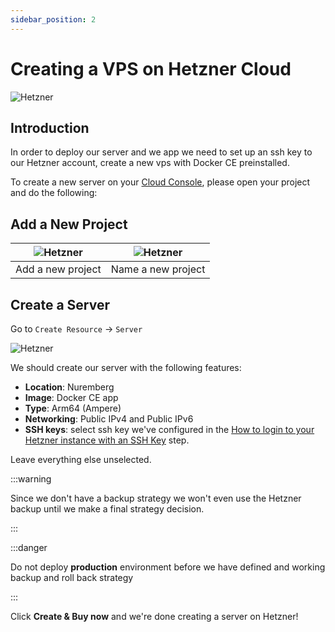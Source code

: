 ```yaml
---
sidebar_position: 2
---
```


# Creating a VPS on Hetzner Cloud

![Hetzner](/img/hetzner_logo.png)

## Introduction

In order to deploy our server and we app we need to set up an ssh key to our Hetzner account, create a new vps with Docker CE preinstalled.

To create a new server on your [Cloud Console](https://console.hetzner.cloud/), please open your project and do the following:

## Add a New Project

|![Hetzner](/img/hetzner_add_project_001.png)|![Hetzner](/img/hetzner_add_project_002.png)|
|:-:|:-:|
|Add a new project|Name a new project|

## Create a Server

Go to `Create Resource` -> `Server`

![Hetzner](/img/hetzner_create_server_001.png)

We should create our server with the following features:

- **Location**: Nuremberg
- **Image**: Docker CE app
- **Type**: Arm64 (Ampere)
- **Networking**: Public IPv4 and Public IPv6
- **SSH keys**: select ssh key we've configured in the [How to login to your Hetzner instance with an SSH Key](deployment/hetzner_ssh_login.md) step.

Leave everything else unselected.

:::warning

Since we don't have a backup strategy we won't even use the Hetzner backup until we make a final strategy decision.

:::

:::danger

Do not deploy **production** environment before we have defined and working backup and roll back strategy

:::

Click **Create & Buy now** and we're done creating a server on Hetzner!
